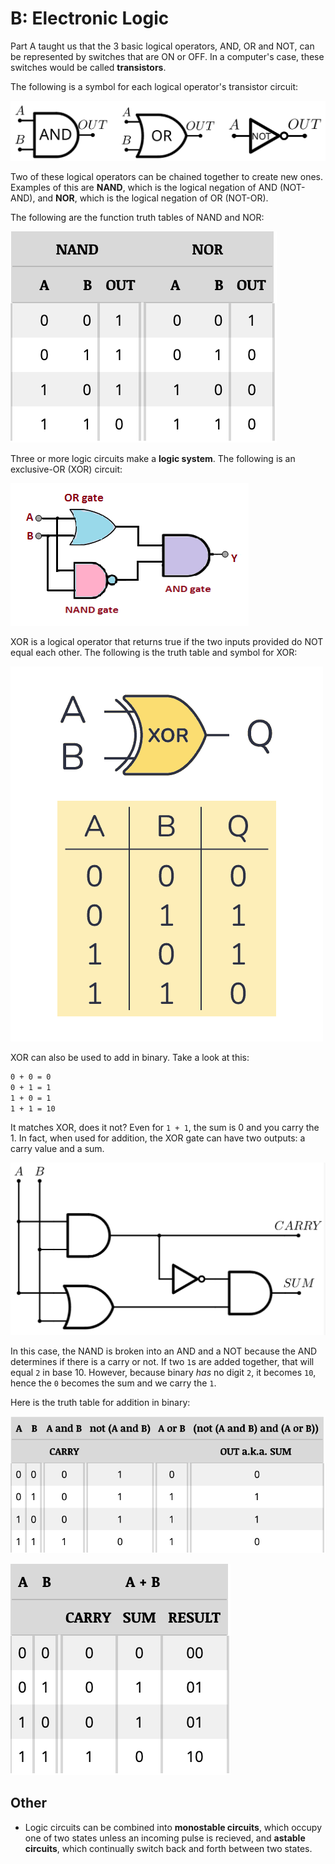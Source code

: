 # B: Electronic Logic

Part A taught us that the 3 basic logical operators, AND, OR and NOT, can be represented by switches that are ON or OFF. In a computer's case, these switches would be called **transistors**.

The following is a symbol for each logical operator's transistor circuit:

![Image of operator symbols](Part_1b_image1.png)

Two of these logical operators can be chained together to create new ones. Examples of this are **NAND**, which is the logical negation of AND (NOT-AND), and **NOR**, which is the logical negation of OR (NOT-OR).

The following are the function truth tables of NAND and NOR:

![Function truth tables of NAND and NOR](Part_1b_image2.png)

Three or more logic circuits make a **logic system**. The following is an exclusive-OR (XOR) circuit:

![Image of XOR logical circuit](Part_1b_image3.png)

XOR is a logical operator that returns true if the two inputs provided do NOT equal each other. The following is the truth table and symbol for XOR:

![Image of XOR truth table](Part_1b_image4.png)

XOR can also be used to add in binary. Take a look at this:

``` txt
0 + 0 = 0
0 + 1 = 1
1 + 0 = 1
1 + 1 = 10
```

It matches XOR, does it not? Even for `1 + 1`, the sum is 0 and you carry the 1. In fact, when used for addition, the XOR gate can have two outputs: a carry value and a sum.

![Image of XOR addition circuit](Part_1b_image5.png)

In this case, the NAND is broken into an AND and a NOT because the AND determines if there is a carry or not. If two `1`s are added together, that will equal `2` in base 10. However, because binary *has* no digit `2`, it becomes `10`, hence the `0` becomes the sum and we carry the `1`.

Here is the truth table for addition in binary:

![Truth table for addition operator](Part_1b_image6.png)

![Function truth table for addition](Part_1b_image7.png)

## Other

- Logic circuits can be combined into **monostable circuits**, which occupy one of two states unless an incoming pulse is recieved, and **astable circuits**, which continually switch back and forth between two states.

